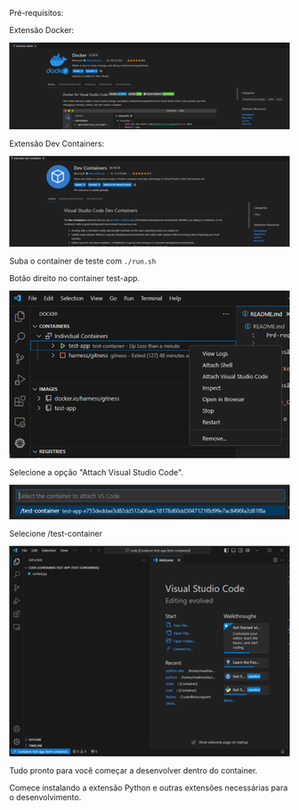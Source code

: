 Pré-requisitos:

Extensão Docker:

![Docker_extension](Docker_extension.png)

Extensão Dev Containers:

![Dev_Containers_extension](Dev_Containers_extension.png)

Suba o container de teste com ```./run.sh```

Botão direito no container test-app.

![Attach_vscode](Attach_vscode.png)

Selecione a opção "Attach Visual Studio Code".

![Selecione_container](Selecione_container.png)

Selecione /test-container

![Done](Done.png)

Tudo pronto para você começar a desenvolver dentro do container.

Comece instalando a extensão Python e outras extensões necessárias para o desenvolvimento.

